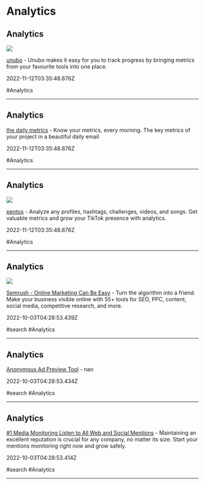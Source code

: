 # Analytics

## Analytics

![](https://softr-prod.imgix.net/applications/ad29d75a-f561-4ac7-a0e5-3d68cb26f37e/assets/img-1608635493158.png?t=1608635493158)

[unubo](https://www.unubo.com) - Unubo makes it easy for you to track progress by bringing metrics from your favourite tools into one place.

2022-11-12T03:35:48.876Z

#Analytics

---

## Analytics

[the daily metrics](https://thedailymetrics.com) - Know your metrics, every morning. The key metrics of your project in a beautiful daily email

2022-11-12T03:35:48.876Z

#Analytics

---

## Analytics

![](https://pentos.co/wp-content/uploads/2023/02/Pentos-Featured-Image.png)

[pentos](https://pentos.co) - Analyze any profiles, hashtags, challenges, videos, and songs. Get valuable metrics and grow your TikTok presence with analytics.

2022-11-12T03:35:48.876Z

#Analytics

---

## Analytics

![](https://static.semrush.com/wt-static/semrush-com.png)

[Semrush - Online Marketing Can Be Easy](https://www.semrush.com) - Turn the algorithm into a friend. Make your business visible online with 55+ tools for SEO, PPC, content, social media, competitive research, and more.

2022-10-03T04:28:53.439Z

#search #Analytics

---

## Analytics

[Anonymous Ad Preview Tool](https://ads.google.com/anon/AdPreview) - nan

2022-10-03T04:28:53.434Z

#search #Analytics

---

## Analytics

[#1 Media Monitoring Listen to All Web and Social Mentions](https://www.social-searcher.com/media-monitoring) - Maintaining an excellent reputation is crucial for any company, no matter its size. Start your mentions monitoring right now and grow safely.

2022-10-03T04:28:53.414Z

#search #Analytics

---
